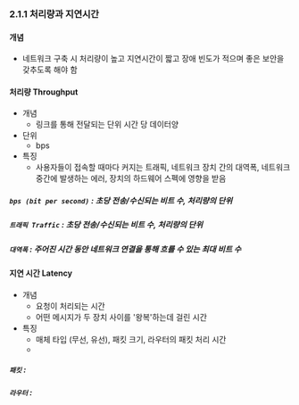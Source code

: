 ### 2.1.1 처리량과 지연시간
#### 개념
- 네트워크 구축 시 처리량이 높고 지연시간이 짧고 장애 빈도가 적으며 좋은 보안을 갖추도록 해야 함

#### 처리량 Throughput
- 개념
  - 링크를 통해 전달되는 단위 시간 당 데이터양
- 단위
  - bps
- 특징
  - 사용자들이 접속할 때마다 커지는 트래픽, 네트워크 장치 간의 대역폭, 네트워크 중간에 발생하는 에러, 장치의 하드웨어 스펙에 영향을 받음

##### `bps (bit per second)` : 초당 전송/수신되는 비트 수, 처리량의 단위

##### `트래픽 Traffic` : 초당 전송/수신되는 비트 수, 처리량의 단위

##### `대역폭` : 주어진 시간 동안 네트워크 연결을 통해 흐를 수 있는 최대 비트 수

#### 지연 시간 Latency
- 개념
  - 요청이 처리되는 시간
  - 어떤 메시지가 두 장치 사이를 '왕복'하는데 걸린 시간
- 특징
  - 매체 타입 (무선, 유선), 패킷 크기, 라우터의 패킷 처리 시간
  - 

##### `패킷` : 

##### `라우터` : 